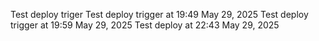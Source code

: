 Test deploy triger
Test deploy trigger at 19:49 May 29, 2025
Test deploy trigger at 19:59 May 29, 2025
Test deploy at 22:43 May 29, 2025
